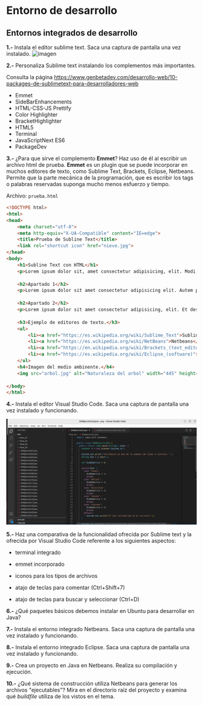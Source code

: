 # Entorno de desarrollo

## Entornos integrados de desarrollo

**1.-** Instala el editor sublime text. Saca una captura de pantalla una vez instalado.
![imagen](https://user-images.githubusercontent.com/113978794/196381580-39d4eb0d-e70f-4b34-865f-92b729af300d.png)



**2.-** Personaliza Sublime text instalando los complementos más importantes. 

Consulta la página https://www.genbetadev.com/desarrollo-web/10-packages-de-sublimetext-para-desarrolladores-web

- Emmet
- SideBarEnhancements
- HTML-CSS-JS Prettify
- Color Highlighter
- BracketHighlighter 
- HTML5
- Terminal
- JavaScriptNext ES6
- PackageDev



**3.-** ¿Para que sirve el complemento **Emmet**? Haz uso de él al escribir un archivo html de prueba.
**Emmet** es un plugin que se puede incorporar en muchos editores de texto, como Sublime Text, Brackets, Eclipse, Netbeans. Permite que  la parte mecánica de la programación, que es escribir los tags o palabras reservadas suponga mucho menos esfuerzo y tiempo.

Archivo: ``prueba.html``

```html
<!DOCTYPE html>
<html>
<head>
    <meta charset="utf-8">
    <meta http-equiv="X-UA-Compatible" content="IE=edge">
    <title>Prueba de Subline Text</title>
    <link rel="shortcut icon" href="nieve.jpg">
</head>
<body>
    <h1>Subline Text con HTML</h1>
    <p>Lorem ipsum dolor sit, amet consectetur adipisicing, elit. Modi, animi!</p>

    <h2>Apartado 1</h2>
    <p>Lorem ipsum dolor sit amet consectetur adipisicing elit. Autem pariatur voluptates quasi rerum, vitae, tempore omnis exercitationem cupiditate animi, velit ullam doloremque quos minima.</p>

    <h2>Apartado 2</h2>
    <p>Lorem ipsum dolor sit amet consectetur adipisicing, elit. Et deserunt perferendis ad iure eaque iusto, at eius sapiente exercitationem doloribus atque quibusdam quod, corporis facere culpa, accusantium delectus odit, explicabo!</p>

    <h3>Ejemplo de editores de texto.</h3>
    <ul>
        <li><a href="https://es.wikipedia.org/wiki/Sublime_Text">Subline text</a></li>
        <li><a href="https://es.wikipedia.org/wiki/NetBeans">Netbeans</a></li>
        <li><a href="https://en.wikipedia.org/wiki/Brackets_(text_editor)">Blackets(ingles)</a></li>
        <li><a href="https://es.wikipedia.org/wiki/Eclipse_(software)">Eclipse</a></li>
    </ul>
    <h4>Imagen del medio ambinente.</h4>
    <img src="arbol.jpg" alt="Naturaleza del arbol" width="445" height="345">

</body>
</html>
```

**4.-** Instala el editor Visual Studio Code. Saca una captura de pantalla una vez instalado y funcionando.

![imagen](https://github.com/Yammy468/entornos/blob/main/images/T2-2_E04.png)

**5.-** Haz una comparativa de la funcionalidad ofrecida por Sublime text y la ofrecida por Visual Studio Code referente a los siguientes  aspectos:

- terminal integrado

- emmet incorporado

- iconos para los tipos de archivos

- atajo de teclas para comentar (Ctrl+Shift+7)

- atajo de teclas para buscar y seleccionar (Ctrl+D)

  

**6.-** ¿Qué paquetes básicos debemos instalar en Ubuntu para desarrollar en Java?



**7.-** Instala el entorno integrado Netbeans. Saca una captura de pantalla una vez instalado y funcionando. 



**8.-** Instala el entorno integrado Eclipse. Saca una captura de pantalla una vez instalado y funcionando. 



**9.-** Crea un proyecto en Java en Netbeans. Realiza su compilación y ejecución.



**10.-** ¿Qué sistema de construcción utiliza Netbeans para generar los archivos "ejecutables"? Mira en el directorio raíz del proyecto y examina qué *buildfile* utiliza de los vistos en el tema.



